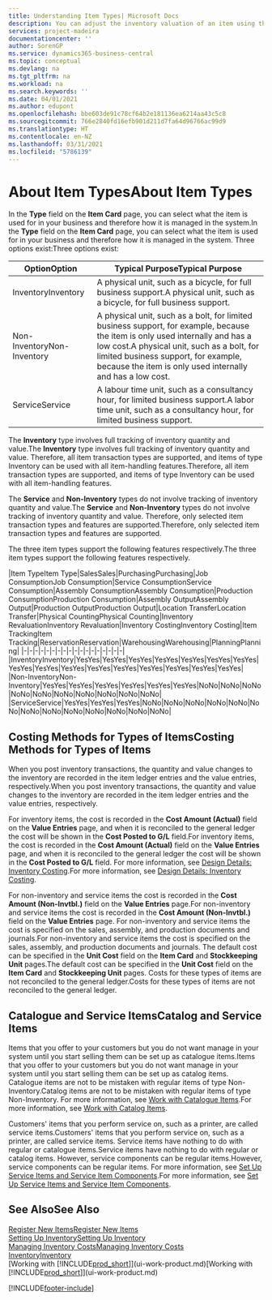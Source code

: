```yaml
---
title: Understanding Item Types| Microsoft Docs
description: You can adjust the inventory valuation of an item using the FIFO or Average costing methods, for example, when item costs change for reasons other than transactions.
services: project-madeira
documentationcenter: ''
author: SorenGP
ms.service: dynamics365-business-central
ms.topic: conceptual
ms.devlang: na
ms.tgt_pltfrm: na
ms.workload: na
ms.search.keywords: ''
ms.date: 04/01/2021
ms.author: edupont
ms.openlocfilehash: bbe603de91c78cf64b2e181136ea6214aa43c5c8
ms.sourcegitcommit: 766e2840fd16efb901d211d7fa64d96766ac99d9
ms.translationtype: HT
ms.contentlocale: en-NZ
ms.lasthandoff: 03/31/2021
ms.locfileid: "5786139"
---
```

# <a name="about-item-types"></a><span data-ttu-id="9ee30-103">About Item Types</span><span class="sxs-lookup"><span data-stu-id="9ee30-103">About Item Types</span></span>
<span data-ttu-id="9ee30-104">In the **Type** field on the **Item Card** page, you can select what the item is used for in your business and therefore how it is managed in the system.</span><span class="sxs-lookup"><span data-stu-id="9ee30-104">In the **Type** field on the **Item Card** page, you can select what the item is used for in your business and therefore how it is managed in the system.</span></span> <span data-ttu-id="9ee30-105">Three options exist:</span><span class="sxs-lookup"><span data-stu-id="9ee30-105">Three options exist:</span></span>

|<span data-ttu-id="9ee30-106">Option</span><span class="sxs-lookup"><span data-stu-id="9ee30-106">Option</span></span>|<span data-ttu-id="9ee30-107">Typical Purpose</span><span class="sxs-lookup"><span data-stu-id="9ee30-107">Typical Purpose</span></span>|
|------|-----------|
|<span data-ttu-id="9ee30-108">Inventory</span><span class="sxs-lookup"><span data-stu-id="9ee30-108">Inventory</span></span>|<span data-ttu-id="9ee30-109">A physical unit, such as a bicycle, for full business support.</span><span class="sxs-lookup"><span data-stu-id="9ee30-109">A physical unit, such as a bicycle, for full business support.</span></span>|
|<span data-ttu-id="9ee30-110">Non-Inventory</span><span class="sxs-lookup"><span data-stu-id="9ee30-110">Non-Inventory</span></span>|<span data-ttu-id="9ee30-111">A physical unit, such as a bolt, for limited business support, for example, because the item is only used internally and has a low cost.</span><span class="sxs-lookup"><span data-stu-id="9ee30-111">A physical unit, such as a bolt, for limited business support, for example, because the item is only used internally and has a low cost.</span></span>|
|<span data-ttu-id="9ee30-112">Service</span><span class="sxs-lookup"><span data-stu-id="9ee30-112">Service</span></span>|<span data-ttu-id="9ee30-113">A labour time unit, such as a consultancy hour, for limited business support.</span><span class="sxs-lookup"><span data-stu-id="9ee30-113">A labor time unit, such as a consultancy hour, for limited business support.</span></span>|

<span data-ttu-id="9ee30-114">The **Inventory** type involves full tracking of inventory quantity and value.</span><span class="sxs-lookup"><span data-stu-id="9ee30-114">The **Inventory** type involves full tracking of inventory quantity and value.</span></span> <span data-ttu-id="9ee30-115">Therefore, all item transaction types are supported, and items of type Inventory can be used with all item-handling features.</span><span class="sxs-lookup"><span data-stu-id="9ee30-115">Therefore, all item transaction types are supported, and items of type Inventory can be used with all item-handling features.</span></span>

<span data-ttu-id="9ee30-116">The **Service** and **Non-Inventory** types do not involve tracking of inventory quantity and value.</span><span class="sxs-lookup"><span data-stu-id="9ee30-116">The **Service** and **Non-Inventory** types do not involve tracking of inventory quantity and value.</span></span> <span data-ttu-id="9ee30-117">Therefore, only selected item transaction types and features are supported.</span><span class="sxs-lookup"><span data-stu-id="9ee30-117">Therefore, only selected item transaction types and features are supported.</span></span>

<span data-ttu-id="9ee30-118">The three item types support the following features respectively.</span><span class="sxs-lookup"><span data-stu-id="9ee30-118">The three item types support the following features respectively.</span></span>

|<span data-ttu-id="9ee30-119">Item Type</span><span class="sxs-lookup"><span data-stu-id="9ee30-119">Item Type</span></span>|<span data-ttu-id="9ee30-120">Sales</span><span class="sxs-lookup"><span data-stu-id="9ee30-120">Sales</span></span>|<span data-ttu-id="9ee30-121">Purchasing</span><span class="sxs-lookup"><span data-stu-id="9ee30-121">Purchasing</span></span>|<span data-ttu-id="9ee30-122">Job Consumption</span><span class="sxs-lookup"><span data-stu-id="9ee30-122">Job Consumption</span></span>|<span data-ttu-id="9ee30-123">Service Consumption</span><span class="sxs-lookup"><span data-stu-id="9ee30-123">Service Consumption</span></span>|<span data-ttu-id="9ee30-124">Assembly Consumption</span><span class="sxs-lookup"><span data-stu-id="9ee30-124">Assembly Consumption</span></span>|<span data-ttu-id="9ee30-125">Production Consumption</span><span class="sxs-lookup"><span data-stu-id="9ee30-125">Production Consumption</span></span>|<span data-ttu-id="9ee30-126">Assembly Output</span><span class="sxs-lookup"><span data-stu-id="9ee30-126">Assembly Output</span></span>|<span data-ttu-id="9ee30-127">Production Output</span><span class="sxs-lookup"><span data-stu-id="9ee30-127">Production Output</span></span>|<span data-ttu-id="9ee30-128">Location Transfer</span><span class="sxs-lookup"><span data-stu-id="9ee30-128">Location Transfer</span></span>|<span data-ttu-id="9ee30-129">Physical Counting</span><span class="sxs-lookup"><span data-stu-id="9ee30-129">Physical Counting</span></span>|<span data-ttu-id="9ee30-130">Inventory Revaluation</span><span class="sxs-lookup"><span data-stu-id="9ee30-130">Inventory Revaluation</span></span>|<span data-ttu-id="9ee30-131">Inventory Costing</span><span class="sxs-lookup"><span data-stu-id="9ee30-131">Inventory Costing</span></span>|<span data-ttu-id="9ee30-132">Item Tracking</span><span class="sxs-lookup"><span data-stu-id="9ee30-132">Item Tracking</span></span>|<span data-ttu-id="9ee30-133">Reservation</span><span class="sxs-lookup"><span data-stu-id="9ee30-133">Reservation</span></span>|<span data-ttu-id="9ee30-134">Warehousing</span><span class="sxs-lookup"><span data-stu-id="9ee30-134">Warehousing</span></span>|<span data-ttu-id="9ee30-135">Planning</span><span class="sxs-lookup"><span data-stu-id="9ee30-135">Planning</span></span>|
|-|-|-|-|-|-|-|-|-|-|-|-|-|-|-|-|-|-|
|<span data-ttu-id="9ee30-136">Inventory</span><span class="sxs-lookup"><span data-stu-id="9ee30-136">Inventory</span></span>|<span data-ttu-id="9ee30-137">Yes</span><span class="sxs-lookup"><span data-stu-id="9ee30-137">Yes</span></span>|<span data-ttu-id="9ee30-138">Yes</span><span class="sxs-lookup"><span data-stu-id="9ee30-138">Yes</span></span>|<span data-ttu-id="9ee30-139">Yes</span><span class="sxs-lookup"><span data-stu-id="9ee30-139">Yes</span></span>|<span data-ttu-id="9ee30-140">Yes</span><span class="sxs-lookup"><span data-stu-id="9ee30-140">Yes</span></span>|<span data-ttu-id="9ee30-141">Yes</span><span class="sxs-lookup"><span data-stu-id="9ee30-141">Yes</span></span>|<span data-ttu-id="9ee30-142">Yes</span><span class="sxs-lookup"><span data-stu-id="9ee30-142">Yes</span></span>|<span data-ttu-id="9ee30-143">Yes</span><span class="sxs-lookup"><span data-stu-id="9ee30-143">Yes</span></span>|<span data-ttu-id="9ee30-144">Yes</span><span class="sxs-lookup"><span data-stu-id="9ee30-144">Yes</span></span>|<span data-ttu-id="9ee30-145">Yes</span><span class="sxs-lookup"><span data-stu-id="9ee30-145">Yes</span></span>|<span data-ttu-id="9ee30-146">Yes</span><span class="sxs-lookup"><span data-stu-id="9ee30-146">Yes</span></span>|<span data-ttu-id="9ee30-147">Yes</span><span class="sxs-lookup"><span data-stu-id="9ee30-147">Yes</span></span>|<span data-ttu-id="9ee30-148">Yes</span><span class="sxs-lookup"><span data-stu-id="9ee30-148">Yes</span></span>|<span data-ttu-id="9ee30-149">Yes</span><span class="sxs-lookup"><span data-stu-id="9ee30-149">Yes</span></span>|<span data-ttu-id="9ee30-150">Yes</span><span class="sxs-lookup"><span data-stu-id="9ee30-150">Yes</span></span>|<span data-ttu-id="9ee30-151">Yes</span><span class="sxs-lookup"><span data-stu-id="9ee30-151">Yes</span></span>|<span data-ttu-id="9ee30-152">Yes</span><span class="sxs-lookup"><span data-stu-id="9ee30-152">Yes</span></span>|
|<span data-ttu-id="9ee30-153">Non-Inventory</span><span class="sxs-lookup"><span data-stu-id="9ee30-153">Non-Inventory</span></span>|<span data-ttu-id="9ee30-154">Yes</span><span class="sxs-lookup"><span data-stu-id="9ee30-154">Yes</span></span>|<span data-ttu-id="9ee30-155">Yes</span><span class="sxs-lookup"><span data-stu-id="9ee30-155">Yes</span></span>|<span data-ttu-id="9ee30-156">Yes</span><span class="sxs-lookup"><span data-stu-id="9ee30-156">Yes</span></span>|<span data-ttu-id="9ee30-157">Yes</span><span class="sxs-lookup"><span data-stu-id="9ee30-157">Yes</span></span>|<span data-ttu-id="9ee30-158">Yes</span><span class="sxs-lookup"><span data-stu-id="9ee30-158">Yes</span></span>|<span data-ttu-id="9ee30-159">Yes</span><span class="sxs-lookup"><span data-stu-id="9ee30-159">Yes</span></span>|<span data-ttu-id="9ee30-160">No</span><span class="sxs-lookup"><span data-stu-id="9ee30-160">No</span></span>|<span data-ttu-id="9ee30-161">No</span><span class="sxs-lookup"><span data-stu-id="9ee30-161">No</span></span>|<span data-ttu-id="9ee30-162">No</span><span class="sxs-lookup"><span data-stu-id="9ee30-162">No</span></span>|<span data-ttu-id="9ee30-163">No</span><span class="sxs-lookup"><span data-stu-id="9ee30-163">No</span></span>|<span data-ttu-id="9ee30-164">No</span><span class="sxs-lookup"><span data-stu-id="9ee30-164">No</span></span>|<span data-ttu-id="9ee30-165">No</span><span class="sxs-lookup"><span data-stu-id="9ee30-165">No</span></span>|<span data-ttu-id="9ee30-166">No</span><span class="sxs-lookup"><span data-stu-id="9ee30-166">No</span></span>|<span data-ttu-id="9ee30-167">No</span><span class="sxs-lookup"><span data-stu-id="9ee30-167">No</span></span>|<span data-ttu-id="9ee30-168">No</span><span class="sxs-lookup"><span data-stu-id="9ee30-168">No</span></span>|<span data-ttu-id="9ee30-169">No</span><span class="sxs-lookup"><span data-stu-id="9ee30-169">No</span></span>|
|<span data-ttu-id="9ee30-170">Service</span><span class="sxs-lookup"><span data-stu-id="9ee30-170">Service</span></span>|<span data-ttu-id="9ee30-171">Yes</span><span class="sxs-lookup"><span data-stu-id="9ee30-171">Yes</span></span>|<span data-ttu-id="9ee30-172">Yes</span><span class="sxs-lookup"><span data-stu-id="9ee30-172">Yes</span></span>|<span data-ttu-id="9ee30-173">Yes</span><span class="sxs-lookup"><span data-stu-id="9ee30-173">Yes</span></span>|<span data-ttu-id="9ee30-174">No</span><span class="sxs-lookup"><span data-stu-id="9ee30-174">No</span></span>|<span data-ttu-id="9ee30-175">No</span><span class="sxs-lookup"><span data-stu-id="9ee30-175">No</span></span>|<span data-ttu-id="9ee30-176">No</span><span class="sxs-lookup"><span data-stu-id="9ee30-176">No</span></span>|<span data-ttu-id="9ee30-177">No</span><span class="sxs-lookup"><span data-stu-id="9ee30-177">No</span></span>|<span data-ttu-id="9ee30-178">No</span><span class="sxs-lookup"><span data-stu-id="9ee30-178">No</span></span>|<span data-ttu-id="9ee30-179">No</span><span class="sxs-lookup"><span data-stu-id="9ee30-179">No</span></span>|<span data-ttu-id="9ee30-180">No</span><span class="sxs-lookup"><span data-stu-id="9ee30-180">No</span></span>|<span data-ttu-id="9ee30-181">No</span><span class="sxs-lookup"><span data-stu-id="9ee30-181">No</span></span>|<span data-ttu-id="9ee30-182">No</span><span class="sxs-lookup"><span data-stu-id="9ee30-182">No</span></span>|<span data-ttu-id="9ee30-183">No</span><span class="sxs-lookup"><span data-stu-id="9ee30-183">No</span></span>|<span data-ttu-id="9ee30-184">No</span><span class="sxs-lookup"><span data-stu-id="9ee30-184">No</span></span>|<span data-ttu-id="9ee30-185">No</span><span class="sxs-lookup"><span data-stu-id="9ee30-185">No</span></span>|<span data-ttu-id="9ee30-186">No</span><span class="sxs-lookup"><span data-stu-id="9ee30-186">No</span></span>|

## <a name="costing-methods-for-types-of-items"></a><span data-ttu-id="9ee30-187">Costing Methods for Types of Items</span><span class="sxs-lookup"><span data-stu-id="9ee30-187">Costing Methods for Types of Items</span></span>
<span data-ttu-id="9ee30-188">When you post inventory transactions, the quantity and value changes to the inventory are recorded in the item ledger entries and the value entries, respectively.</span><span class="sxs-lookup"><span data-stu-id="9ee30-188">When you post inventory transactions, the quantity and value changes to the inventory are recorded in the item ledger entries and the value entries, respectively.</span></span> 

<span data-ttu-id="9ee30-189">For inventory items, the cost is recorded in the **Cost Amount (Actual)** field on the **Value Entries** page, and when it is reconciled to the general ledger the cost will be shown in the **Cost Posted to G/L** field.</span><span class="sxs-lookup"><span data-stu-id="9ee30-189">For inventory items, the cost is recorded in the **Cost Amount (Actual)** field on the **Value Entries** page, and when it is reconciled to the general ledger the cost will be shown in the **Cost Posted to G/L** field.</span></span> <span data-ttu-id="9ee30-190">For more information, see [Design Details: Inventory Costing](design-details-inventory-costing.md).</span><span class="sxs-lookup"><span data-stu-id="9ee30-190">For more information, see [Design Details: Inventory Costing](design-details-inventory-costing.md).</span></span>

<span data-ttu-id="9ee30-191">For non-inventory and service items the cost is recorded in the **Cost Amount (Non-Invtbl.)** field on the **Value Entries** page.</span><span class="sxs-lookup"><span data-stu-id="9ee30-191">For non-inventory and service items the cost is recorded in the **Cost Amount (Non-Invtbl.)** field on the **Value Entries** page.</span></span> <span data-ttu-id="9ee30-192">For non-inventory and service items the cost is specified on the sales, assembly, and production documents and journals.</span><span class="sxs-lookup"><span data-stu-id="9ee30-192">For non-inventory and service items the cost is specified on the sales, assembly, and production documents and journals.</span></span> <span data-ttu-id="9ee30-193">The default cost can be specified in the **Unit Cost** field on the **Item Card** and **Stockkeeping Unit** pages.</span><span class="sxs-lookup"><span data-stu-id="9ee30-193">The default cost can be specified in the **Unit Cost** field on the **Item Card** and **Stockkeeping Unit** pages.</span></span> <span data-ttu-id="9ee30-194">Costs for these types of items are not reconciled to the general ledger.</span><span class="sxs-lookup"><span data-stu-id="9ee30-194">Costs for these types of items are not reconciled to the general ledger.</span></span> 

## <a name="catalog-and-service-items"></a><span data-ttu-id="9ee30-195">Catalogue and Service Items</span><span class="sxs-lookup"><span data-stu-id="9ee30-195">Catalog and Service Items</span></span>
<span data-ttu-id="9ee30-196">Items that you offer to your customers but you do not want manage in your system until you start selling them can be set up as catalogue items.</span><span class="sxs-lookup"><span data-stu-id="9ee30-196">Items that you offer to your customers but you do not want manage in your system until you start selling them can be set up as catalog items.</span></span> <span data-ttu-id="9ee30-197">Catalogue items are not to be mistaken with regular items of type Non-Inventory.</span><span class="sxs-lookup"><span data-stu-id="9ee30-197">Catalog items are not to be mistaken with regular items of type Non-Inventory.</span></span> <span data-ttu-id="9ee30-198">For more information, see [Work with Catalogue Items](inventory-how-work-nonstock-items.md).</span><span class="sxs-lookup"><span data-stu-id="9ee30-198">For more information, see [Work with Catalog Items](inventory-how-work-nonstock-items.md).</span></span>

<span data-ttu-id="9ee30-199">Customers' items that you perform service on, such as a printer, are called service items.</span><span class="sxs-lookup"><span data-stu-id="9ee30-199">Customers' items that you perform service on, such as a printer, are called service items.</span></span> <span data-ttu-id="9ee30-200">Service items have nothing to do with regular or catalogue items.</span><span class="sxs-lookup"><span data-stu-id="9ee30-200">Service items have nothing to do with regular or catalog items.</span></span> <span data-ttu-id="9ee30-201">However, service components can be regular items.</span><span class="sxs-lookup"><span data-stu-id="9ee30-201">However, service components can be regular items.</span></span> <span data-ttu-id="9ee30-202">For more information, see [Set Up Service Items and Service Item Components](service-how-setup-service-items.md).</span><span class="sxs-lookup"><span data-stu-id="9ee30-202">For more information, see [Set Up Service Items and Service Item Components](service-how-setup-service-items.md).</span></span>

## <a name="see-also"></a><span data-ttu-id="9ee30-203">See Also</span><span class="sxs-lookup"><span data-stu-id="9ee30-203">See Also</span></span>
[<span data-ttu-id="9ee30-204">Register New Items</span><span class="sxs-lookup"><span data-stu-id="9ee30-204">Register New Items</span></span>](inventory-how-register-new-items.md)  
[<span data-ttu-id="9ee30-205">Setting Up Inventory</span><span class="sxs-lookup"><span data-stu-id="9ee30-205">Setting Up Inventory</span></span>](inventory-setup-inventory.md)  
[<span data-ttu-id="9ee30-206">Managing Inventory Costs</span><span class="sxs-lookup"><span data-stu-id="9ee30-206">Managing Inventory Costs</span></span>](finance-manage-inventory-costs.md)  
[<span data-ttu-id="9ee30-207">Inventory</span><span class="sxs-lookup"><span data-stu-id="9ee30-207">Inventory</span></span>](inventory-manage-inventory.md)  
<span data-ttu-id="9ee30-208">[Working with [!INCLUDE[prod_short](includes/prod_short.md)]](ui-work-product.md)</span><span class="sxs-lookup"><span data-stu-id="9ee30-208">[Working with [!INCLUDE[prod_short](includes/prod_short.md)]](ui-work-product.md)</span></span>


[!INCLUDE[footer-include](includes/footer-banner.md)]